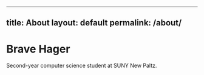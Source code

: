 
---
title: About
layout: default
permalink: /about/
---

# Brave Hager

Second-year computer science student at SUNY New Paltz.

